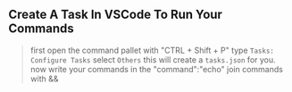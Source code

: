 ## Create A Task In VSCode To Run Your Commands
> first open the command pallet with "CTRL + Shift + P"
> type `Tasks: Configure Tasks`
> select `Others`
> this will create a `tasks.json` for you.
> now write your commands in the "command":"echo"
> join commands with &&
